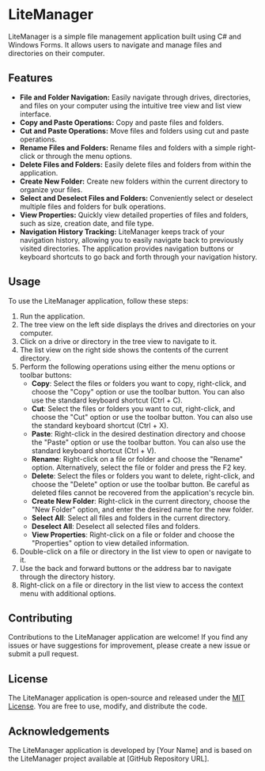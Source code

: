 # LiteManager

LiteManager is a simple file management application built using C# and Windows Forms. It allows users to navigate and manage files and directories on their computer.

## Features

- **File and Folder Navigation:** Easily navigate through drives, directories, and files on your computer using the intuitive tree view and list view interface.
- **Copy and Paste Operations:** Copy and paste files and folders.
- **Cut and Paste Operations:** Move files and folders using cut and paste operations.
- **Rename Files and Folders:** Rename files and folders with a simple right-click or through the menu options.
- **Delete Files and Folders:** Easily delete files and folders from within the application.
- **Create New Folder:** Create new folders within the current directory to organize your files.
- **Select and Deselect Files and Folders:** Conveniently select or deselect multiple files and folders for bulk operations.
- **View Properties:** Quickly view detailed properties of files and folders, such as size, creation date, and file type.
- **Navigation History Tracking:** LiteManager keeps track of your navigation history, allowing you to easily navigate back to previously visited directories. The application provides navigation buttons or keyboard shortcuts to go back and forth through your navigation history.

## Usage

To use the LiteManager application, follow these steps:

1. Run the application.
2. The tree view on the left side displays the drives and directories on your computer.
3. Click on a drive or directory in the tree view to navigate to it.
4. The list view on the right side shows the contents of the current directory.
5. Perform the following operations using either the menu options or toolbar buttons:
    - **Copy**: Select the files or folders you want to copy, right-click, and choose the "Copy" option or use the toolbar button. You can also use the standard keyboard shortcut (Ctrl + C).
    - **Cut**: Select the files or folders you want to cut, right-click, and choose the "Cut" option or use the toolbar button. You can also use the standard keyboard shortcut (Ctrl + X).
    - **Paste**: Right-click in the desired destination directory and choose the "Paste" option or use the toolbar button. You can also use the standard keyboard shortcut (Ctrl + V).
    - **Rename**: Right-click on a file or folder and choose the "Rename" option. Alternatively, select the file or folder and press the F2 key.
    - **Delete**: Select the files or folders you want to delete, right-click, and choose the "Delete" option or use the toolbar button. Be careful as deleted files cannot be recovered from the application's recycle bin.
    - **Create New Folder**: Right-click in the current directory, choose the "New Folder" option, and enter the desired name for the new folder.
    - **Select All**: Select all files and folders in the current directory.
    - **Deselect All**: Deselect all selected files and folders.
    - **View Properties**: Right-click on a file or folder and choose the "Properties" option to view detailed information.
6. Double-click on a file or directory in the list view to open or navigate to it.
7. Use the back and forward buttons or the address bar to navigate through the directory history.
8. Right-click on a file or directory in the list view to access the context menu with additional options.

## Contributing

Contributions to the LiteManager application are welcome! If you find any issues or have suggestions for improvement, please create a new issue or submit a pull request.

## License

The LiteManager application is open-source and released under the [MIT License](https://opensource.org/licenses/MIT). You are free to use, modify, and distribute the code.

## Acknowledgements

The LiteManager application is developed by [Your Name] and is based on the LiteManager project available at [GitHub Repository URL].
